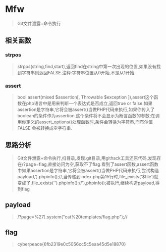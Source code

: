 # Mfw

> Git文件泄露+命令执行

## 相关函数

### strpos

> strpos(string,find,start),返回find在string中第一次出现的位置,如果没有找到字符串则返回FALSE.注释:字符串位置从0开始,不是从1开始.

### assert

> bool assert(mixed $assertion[, Throwable $exception ]),assert这个函数在php语言中是用来判断一个表达式是否成立,返回true or false.如果assertion是字符串,它将会被assert()当做PHP代码来执行,如果你传入了boolean的条件作为assertion,这个条件将不会显示为断言函数的参数;在调用你定义的assert_options()处理函数时,条件会转换为字符串,而布尔值 FALSE 会被转换成空字符串.

## 思路分析

> Git文件泄露+命令执行,扫目录,发现.git目录,用githack工具还原代码,发现存在/?page=flag,直接访问为空,获取不了flag.看到了assert函数,assert函数中如果assertion是字符串,它将会被assert()当做PHP代码来执行,尝试构造payload,').phpinfo();//,当传递到index.php第15行时,file_exists('\$file')就变成了,file_exists('').phpinfo();//'),phpinfo();被执行,继续构造payload,得到flag

## payload

> /?page=%27).system("cat%20templates/flag.php");//

## flag

> cyberpeace{6fb2319e0c5056cc5c5eaa45d5e18870}
